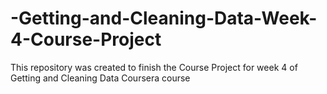 # -Getting-and-Cleaning-Data-Week-4-Course-Project
This repository was created to finish the Course Project for week 4 of Getting and Cleaning Data Coursera course
